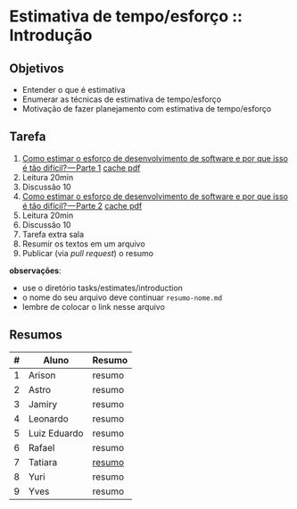 # Estimativa de tempo/esforço :: Introdução

## Objetivos
- Entender o que é estimativa
- Enumerar as técnicas de estimativa de tempo/esforço
- Motivação de fazer planejamento com estimativa de tempo/esforço

## Tarefa
1. [Como estimar o esforço de desenvolvimento de software e por que isso é tão difícil? — Parte 1](https://medium.com/@talitapagani/como-estimar-esforco-desenvolvimento-software-parte-1-2ab28c271943) [cache pdf](talita-pagani-part-1.pdf)
  1. Leitura 20min
  2. Discussão 10
2. [Como estimar o esforço de desenvolvimento de software e por que isso é tão difícil? — Parte 2](https://medium.com/@talitapagani/como-estimar-esforco-desenvolvimento-software-parte-2-c60a60cb01d3) [cache pdf](talita-pagani-part-2.pdf)
  1. Leitura 20min
  2. Discussão 10
3. Tarefa extra sala
  1. Resumir os textos em um arquivo
  2. Publicar (via _pull request_) o resumo

**observações**: 
- use o diretório tasks/estimates/introduction
- o nome do seu arquivo deve continuar ```resumo-nome.md```
- lembre de colocar o link nesse arquivo

## Resumos

| # | Aluno | Resumo |
| --- | --- | --- |
| 1 | Arison | resumo |
| 2 | Astro | resumo |
| 3 | Jamiry | resumo |
| 4 | Leonardo | resumo |
| 5 | Luiz Eduardo | resumo |
| 6 | Rafael | resumo |
| 7 | Tatiara | [resumo](tati_resumo.md) |
| 8 | Yuri | resumo |
| 9 | Yves | resumo |
